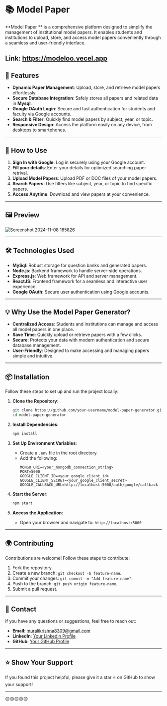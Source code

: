 
# 📚 Model Paper   

**Model Paper ** is a comprehensive platform designed to simplify the management of institutional model papers. It enables students and institutions to upload, store, and access model papers conveniently through a seamless and user-friendly interface.  

**Link**: https://modeloo.vecel.app
---

## 🚀 Features  

- **Dynamic Paper Management**: Upload, store, and retrieve model papers effortlessly.  
- **Secure Database Integration**: Safely stores all papers and related data in **Mysql**.  
- **Google OAuth Login**: Secure and fast authentication for students and faculty via Google accounts.  
- **Search & Filter**: Quickly find model papers by subject, year, or topic.  
- **Responsive Design**: Access the platform easily on any device, from desktops to smartphones.  

---
## 🎯 How to Use  

1. **Sign In with Google**: Log in securely using your Google account.
2. **Fill your details**: Enter your details for optimized searching paper retrival.
3. **Upload Model Papers**: Upload PDF or DOC files of your model papers.  
4. **Search Papers**: Use filters like subject, year, or topic to find specific papers.  
5. **Access Anytime**: Download and view papers at your convenience.  

---

## 🖼️ Preview  
![Screenshot 2024-11-08 185826](https://github.com/user-attachments/assets/918069ac-ea36-4253-a067-7c9f0ecb5eb1)


---


## 🛠️ Technologies Used  

- **MySql**: Robust storage for question banks and generated papers.  
- **Node.js**: Backend framework to handle server-side operations.  
- **Express.js**: Web framework for API and server management.  
- **ReactJS**: Frontend framework for a seamless and interactive user experience.  
- **Google OAuth**: Secure user authentication using Google accounts.  

---

## 💡 Why Use the Model Paper Generator?  

- **Centralized Access**: Students and institutions can manage and access all model papers in one place.  
- **Save Time**: Quickly upload or retrieve papers with a few clicks.  
- **Secure**: Protects your data with modern authentication and secure database management.  
- **User-Friendly**: Designed to make accessing and managing papers simple and intuitive.  

---


## 📦 Installation  

Follow these steps to set up and run the project locally:  

1. **Clone the Repository**:  
   ```bash  
   git clone https://github.com/your-username/model-paper-generator.git  
   cd model-paper-generator  
   ```  

2. **Install Dependencies**:  
   ```bash  
   npm install  
   ```  

3. **Set Up Environment Variables**:  
   - Create a `.env` file in the root directory.  
   - Add the following:  
     ```  
     MONGO_URI=<your_mongodb_connection_string>  
     PORT=5000  
     GOOGLE_CLIENT_ID=<your_google_client_id>  
     GOOGLE_CLIENT_SECRET=<your_google_client_secret>  
     GOOGLE_CALLBACK_URL=http://localhost:5000/auth/google/callback  
     ```  

4. **Start the Server**:  
   ```bash  
   npm start  
   ```  

5. **Access the Application**:  
   - Open your browser and navigate to: `http://localhost:5000`  

---


## 🌍 Contributing  

Contributions are welcome! Follow these steps to contribute:  

1. Fork the repository.  
2. Create a new branch: `git checkout -b feature-name`.  
3. Commit your changes: `git commit -m "Add feature name"`.  
4. Push to the branch: `git push origin feature-name`.  
5. Submit a pull request.  

---

## 📩 Contact  

If you have any questions or suggestions, feel free to reach out:  

- **Email**: muralikrishna8309@gmail.com 
- **LinkedIn**: [Your LinkedIn Profile](https://www.linkedin.com/in/murali-krishna-abbugondi/)  
- **GitHub**: [Your GitHub Profile](https://github.com/mr-bott)  
---

## ⭐ Show Your Support  

If you found this project helpful, please give it a star ⭐ on GitHub to show your support!  

---  
 😊😊😊😊😊
